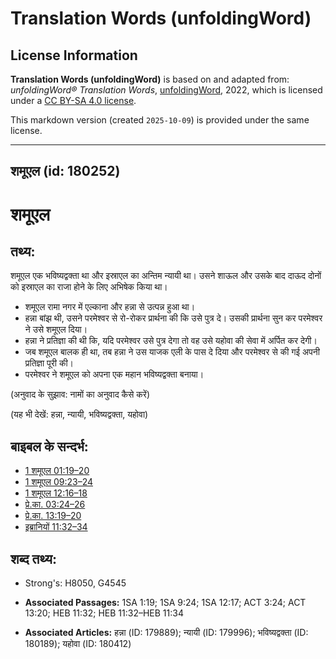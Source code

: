 # Translation Words (unfoldingWord)

## License Information

**Translation Words (unfoldingWord)** is based on and adapted from: _unfoldingWord® Translation Words_, [unfoldingWord](https://unfoldingword.org/utw), 2022, which is licensed under a [CC BY-SA 4.0 license](https://creativecommons.org/licenses/by-sa/4.0/legalcode.en).

This markdown version (created `2025-10-09`) is provided under the same license.



--------------------------------

## शमूएल (id: 180252)

शमूएल
=====

तथ्य:
-----

शमूएल एक भविष्यद्वक्ता था और इस्राएल का अन्तिम न्यायी था। उसने शाऊल और उसके बाद दाऊद दोनों को इस्राएल का राजा होने के लिए अभिषेक किया था।

* शमूएल रामा नगर में एल्काना और हन्ना से उत्पन्न हुआ था।
* हन्ना बांझ थी, उसने परमेश्वर से रो\-रोकर प्रार्थना की कि उसे पुत्र दे। उसकी प्रार्थना सुन कर परमेश्वर ने उसे शमूएल दिया।
* हन्ना ने प्रतिज्ञा की थी कि, यदि परमेश्वर उसे पुत्र देगा तो वह उसे यहोवा की सेवा में अर्पित कर देगी।
* जब शमूएल बालक ही था, तब हन्ना ने उस याजक एली के पास दे दिया और परमेश्वर से की गई अपनी प्रतिज्ञा पूरी की।
* परमेश्वर ने शमूएल को अपना एक महान भविष्यद्वक्ता बनाया।

(अनुवाद के सुझाव: नामों का अनुवाद कैसे करें)

(यह भी देखें: हन्ना, न्यायी, भविष्यद्वक्ता, यहोवा)

बाइबल के सन्दर्भ:
-----------------

* [1 शमूएल 01:19–20](https://ref.ly/1Sam0:0)
* [1 शमूएल 09:23–24](https://ref.ly/1Sam0:0)
* [1 शमूएल 12:16–18](https://ref.ly/1Sam0:0)
* [प्रे.का. 03:24–26](https://ref.ly/Acts3:24-Acts3:26)
* [प्रे.का. 13:19–20](https://ref.ly/Acts13:19-Acts13:20)
* [इब्रानियों 11:32–34](https://ref.ly/Heb11:32-Heb11:34)

शब्द तथ्य:
----------

* Strong's: H8050, G4545

* **Associated Passages:** 1SA 1:19; 1SA 9:24; 1SA 12:17; ACT 3:24; ACT 13:20; HEB 11:32; HEB 11:32–HEB 11:34
* **Associated Articles:** हन्ना (ID: 179889); न्यायी (ID: 179996); भविष्यद्वक्ता (ID: 180189); यहोवा (ID: 180412)

